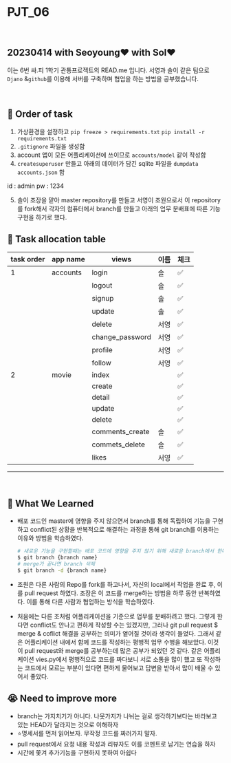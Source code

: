 # PJT_06

<br>

## 20230414 with Seoyoung❤️ with Sol❤️

이는 6번 싸.피 1학기 관통프로젝트의 READ.me 입니다. 서영과 솔이 같은 팀으로 `Djano` &`github`를 이용해 서버를 구축하며 협업을 하는 방법을 공부했습니다.

<br>

## 📓 Order of task

1. 가상환경을 설정하고 `pip freeze > requirements.txt` `pip install -r requirements.txt`
2. `.gitignore` 파일을 생성함
3. account 앱이 모든 어플리케이션에 쓰이므로 `accounts/model` 같이 작성함
4. `createsuperuser` 만들고 아래의 데이터가 담긴 sqlite 파일을 `dumpdata accounts.json` 함

id   :  admin
pw :  1234

5. 솔이 조장을 맡아 master repository를 만들고
서영이 조원으로서 이 repository를 fork해서
각자의 컴퓨터에서 branch를 만들고
아래의 업무 분배표에 따른 기능구현을 하기로 했다.

## 👥 Task allocation table

| task order | app name | views | 이름 | 체크 |
| --- | --- | --- | --- | --- |
| 1 | accounts | login | 솔 | ✅ |
|  |  | logout | 솔 | ✅ |
|  |  | signup | 솔 | ✅ |
|  |  | update | 솔 | ✅ |
|  |  | delete | 서영 | ✅ |
|  |  | change_password | 서영 | ✅ |
|  |  | profile | 서영 | ✅ |
|  |  | follow | 서영 | ✅ |
| 2 | movie | index |  | ✅ |
|  |  | create |  | ✅ |
|  |  | detail |  | ✅ |
|  |  | update |  | ✅ |
|  |  | delete |  | ✅ |
|  |  | comments_create | 솔 | ✅ |
|  |  | commets_delete | 솔 | ✅ |
|  |  | likes | 서영 | ✅ |


---
<br>

## 🙂 What We Learned

- 배포 코드인 master에 영향을 주지 않으면서 branch를 통해 독립하여 기능을 구현하고 conflict된 상황을 반복적으로 해결하는 과정을 통해 git branch를 이용하는 이유와 방법을 학습하였다.
    
    ```bash
    # 새로운 기능을 구현할때는 배포 코드에 영향을 주지 않기 위해 새로운 branch에서 한다
    $ git branch {branch name}
    # merge가 끝나면 branch 삭제
    $ git branch -d {branch name}
    ```
    
- 조원은 다른 사람의 Repo를 fork를 하고나서, 자신의 local에서 작업을 완료 후, 이를 pull request 하였다. 조장은 이 코드를 merge하는 방법을 하루 동안 반복하였다. 이를 통해 다른 사람과 협업하는 방식을 학습하였다.
- 처음에는  다른 조처럼 어플리케이션을 기준으로 업무를 분배하려고 했다. 그렇게 한다면 conflict도 안나고 편하게 작성할 수는 있겠지만, 그러나 git pull request $ merge & coflict 해결을 공부하는 의미가 옅어질 것이라 생각이 들었다. 그래서 같은 어플리케이션 내에서 함께 코드를 작성하는 평행적 업무 수행을 해보았다. 이것이 pull request와 merge를 공부하는데 많은 공부가 되었던 것 같다. 같은 어플리케이션 vies.py에서 평행적으로 코드를 짜다보니 서로 소통을 많이 했고 또 작성하는 코드에서 모르는 부분이 있다면 편하게 물어보고 답변을 받아서 많이 배울 수 있어서 좋았다.

## 😭 Need to improve more

- branch는 가지치기가 아니다. 나뭇가지가 나뉘는 걸로 생각하기보다는 바라보고 있는 HEAD가 달라지는 것으로 이해하자
- ⭐명세서를 먼저 읽어보자. 무작정 코드를 짜러가지 말자.
- pull request에서 요청 내용 작성과 리뷰자도 이를 코멘트로 남기는 연습을 하자
- 시간에 쫓겨 추가기능을 구현하지 못하여 아쉽다
